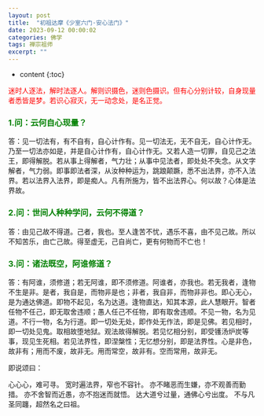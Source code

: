 ```yaml
---
layout: post
title:  "初祖达摩《少室六门·安心法门》"
date: 2023-09-12 00:00:02
categories: 佛学
tags: 禅宗祖师
excerpt: ""
---
```


* content
{:toc}


<font style="color:red">迷时人逐法，解时法逐人。解则识摄色，迷则色摄识。但有心分别计较，自身现量者悉皆是梦。若识心寂灭，无一动念处，是名正觉。</font>



### <font style="color:green">1.问：云何自心现量？</font>

答：见一切法有，有不自有，自心计作有。见一切法无，无不自无，自心计作无。乃至一切法亦如是，并是自心计作有，自心计作无。又若人造一切罪，自见己之法王，即得解脱。若从事上得解者，气力壮；从事中见法者，即处处不失念。从文字解者，气力弱。即事即法者深，从汝种种运为，跳踉颠蹶，悉不出法界，亦不入法界。若以法界入法界，即是痴人。凡有所施为，皆不出法界心。何以故？心体是法界故。



### <font style="color:green">2.问：世间人种种学问，云何不得道？</font>

答：由见己故不得道。己者，我也。至人逢苦不忧，遇乐不喜，由不见己故。所以不知苦乐，由亡己故。得至虚无，己自尚亡，更有何物而不亡也！



### <font style="color:green">3.问：诸法既空，阿谁修道？</font>

答：有阿谁，须修道；若无阿谁，即不须修道。阿谁者，亦我也。若无我者，逢物不生是非。是者，我自是，而物非是也；非者，我自非，而物非非也。即心无心，是为通达佛道。即物不起见，名为达道。逢物直达，知其本源，此人慧眼开。智者任物不任己，即无取舍违顺；愚人任己不任物，即有取舍违顺。不见一物，名为见道。不行一物，名为行道。即一切处无处，即作处无作法，即是见佛。若见相时，即一切处见鬼。取相故堕地狱。观法故得解脱。若见忆相分别，即受镬汤炉炭等事，现见生死相。若见法界性，即涅槃性；无忆想分别，即是法界性。心是非色，故非有；用而不废，故非无。用而常空，故非有。空而常用，故非无。

即说颂曰：

心心心，难可寻。
宽时遍法界，窄也不容针。
亦不睹恶而生嫌，亦不观善而勤措。
亦不舍智而近愚，亦不抱迷而就悟。
达大道兮过量，通佛心兮出度。
不与凡圣同躔，超然名之曰祖。




